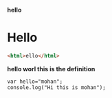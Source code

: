 **hello**


# Hello



```html
<html>ello</html>
```



**hello worl this is the definition**

```
var hello="mohan";
console.log("Hi this is mohan");
```